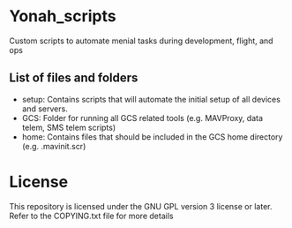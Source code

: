 # Yonah_scripts
Custom scripts to automate menial tasks during development, flight, and ops

## List of files and folders
* setup: Contains scripts that will automate the initial setup of all devices and servers.
* GCS: Folder for running all GCS related tools (e.g. MAVProxy, data telem, SMS telem scripts)
* home: Contains files that should be included in the GCS home directory (e.g. .mavinit.scr)

# License
This repository is licensed under the GNU GPL version 3 license or later. Refer to the COPYING.txt file for more details